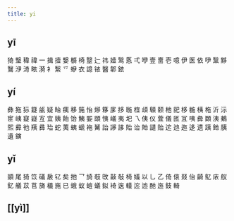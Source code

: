 ```yaml
---
title: yi
---
```


## yī
猗
瑿
稦
禕
一
揖
撎
嫛
檹
椅
毉
辷
祎
嬄
鹥
悘
弌
咿
壹
夁
壱
噫
伊
医
依
吚
黳
黟
鷖
洢
渏
畩
漪
衤
繄
乊
蛜
衣
譩
铱
醫
郼
銥
## yí
彝
狏
狋
籎
瓵
疑
眙
痍
移
箷
怡
熪
簃
扅
拸
暆
椬
頉
顊
颐
杝
巸
栘
椸
桋
柂
沂
沶
宧
峓
寲
嶷
宐
宜
姨
飴
饴
鮧
媐
頤
恞
嶬
夷
圯
乁
侇
仪
萓
儀
匜
冝
咦
彜
頥
洟
鴺
煕
彛
彵
羠
彞
珆
蛇
荑
蛦
螔
袘
觺
詒
謻
誃
貽
诒
貤
讉
贻
迱
迆
迤
迻
遗
跠
釶
胰
遺
鏔
## yǐ
顗
尾
猗
笖
礒
扆
钇
矣
扡
乛
旑
攲
攺
敼
敧
椅
嬟
以
乚
乙
倚
偯
叕
佁
齮
鳦
庡
舣
釔
艤
苡
苢
旖
檥
崺
已
蛾
蚁
螘
蟻
鉯
裿
逘
轙
迱
迆
酏
迤
鈘
輢
## [[yì]]
